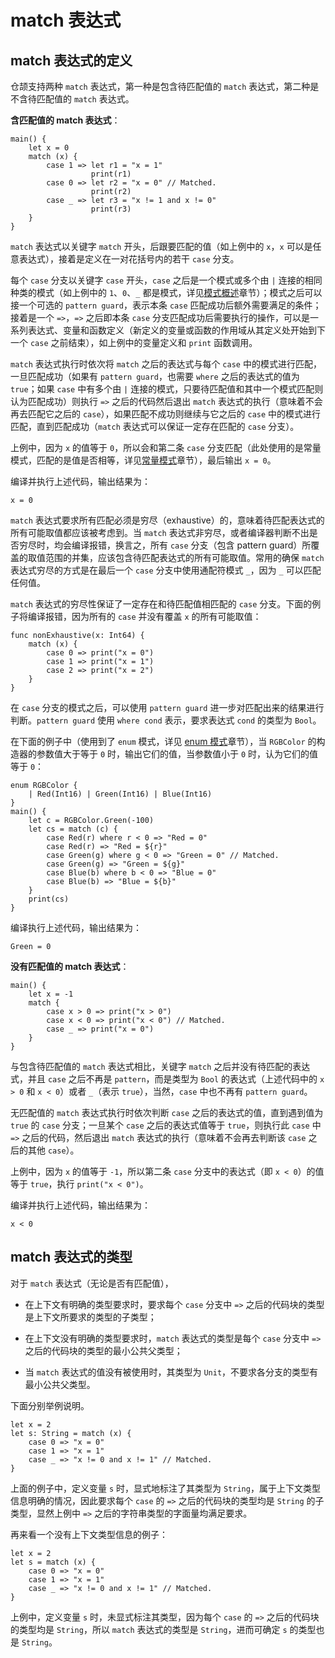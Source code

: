 # match 表达式

## match 表达式的定义

仓颉支持两种 `match` 表达式，第一种是包含待匹配值的 `match` 表达式，第二种是不含待匹配值的 `match` 表达式。

**含匹配值的 match 表达式**：

<!-- verify -->

```cangjie
main() {
    let x = 0
    match (x) {
        case 1 => let r1 = "x = 1"
                  print(r1)
        case 0 => let r2 = "x = 0" // Matched.
                  print(r2)
        case _ => let r3 = "x != 1 and x != 0"
                  print(r3)
    }
}
```

`match` 表达式以关键字 `match` 开头，后跟要匹配的值（如上例中的 `x`，`x` 可以是任意表达式），接着是定义在一对花括号内的若干 `case` 分支。

每个 `case` 分支以关键字 `case` 开头，`case` 之后是一个模式或多个由 `|` 连接的相同种类的模式（如上例中的 `1`、`0`、`_` 都是模式，详见[模式概述](../enum_and_pattern_match/pattern_overview.md)章节）；模式之后可以接一个可选的 `pattern guard`，表示本条 `case` 匹配成功后额外需要满足的条件；接着是一个 `=>`，`=>` 之后即本条 `case` 分支匹配成功后需要执行的操作，可以是一系列表达式、变量和函数定义（新定义的变量或函数的作用域从其定义处开始到下一个 `case` 之前结束），如上例中的变量定义和 `print` 函数调用。

`match` 表达式执行时依次将 `match` 之后的表达式与每个 `case` 中的模式进行匹配，一旦匹配成功（如果有 `pattern guard`，也需要 `where` 之后的表达式的值为 `true`；如果 `case` 中有多个由 `|` 连接的模式，只要待匹配值和其中一个模式匹配则认为匹配成功）则执行 `=>` 之后的代码然后退出 `match` 表达式的执行（意味着不会再去匹配它之后的 `case`），如果匹配不成功则继续与它之后的 `case` 中的模式进行匹配，直到匹配成功（`match` 表达式可以保证一定存在匹配的 `case` 分支）。

上例中，因为 `x` 的值等于 `0`，所以会和第二条 `case` 分支匹配（此处使用的是常量模式，匹配的是值是否相等，详见[常量模式](../enum_and_pattern_match/pattern_overview.md#常量模式)章节），最后输出 `x = 0`。

编译并执行上述代码，输出结果为：

```text
x = 0
```

`match` 表达式要求所有匹配必须是穷尽（exhaustive）的，意味着待匹配表达式的所有可能取值都应该被考虑到。当 `match` 表达式非穷尽，或者编译器判断不出是否穷尽时，均会编译报错，换言之，所有 `case` 分支（包含 pattern guard）所覆盖的取值范围的并集，应该包含待匹配表达式的所有可能取值。常用的确保 `match` 表达式穷尽的方式是在最后一个 `case` 分支中使用通配符模式 `_`，因为 `_` 可以匹配任何值。

`match` 表达式的穷尽性保证了一定存在和待匹配值相匹配的 `case` 分支。下面的例子将编译报错，因为所有的 `case` 并没有覆盖 `x` 的所有可能取值：

```cangjie
func nonExhaustive(x: Int64) {
    match (x) {
        case 0 => print("x = 0")
        case 1 => print("x = 1")
        case 2 => print("x = 2")
    }
}
```

在 `case` 分支的模式之后，可以使用 `pattern guard` 进一步对匹配出来的结果进行判断。`pattern guard` 使用 `where cond` 表示，要求表达式 `cond` 的类型为 `Bool`。

在下面的例子中（使用到了 `enum` 模式，详见 [enum 模式](../enum_and_pattern_match/pattern_overview.md#enum-模式)章节），当 `RGBColor` 的构造器的参数值大于等于 `0` 时，输出它们的值，当参数值小于 `0` 时，认为它们的值等于 `0`：

<!-- verify -->

```cangjie
enum RGBColor {
    | Red(Int16) | Green(Int16) | Blue(Int16)
}
main() {
    let c = RGBColor.Green(-100)
    let cs = match (c) {
        case Red(r) where r < 0 => "Red = 0"
        case Red(r) => "Red = ${r}"
        case Green(g) where g < 0 => "Green = 0" // Matched.
        case Green(g) => "Green = ${g}"
        case Blue(b) where b < 0 => "Blue = 0"
        case Blue(b) => "Blue = ${b}"
    }
    print(cs)
}
```

编译执行上述代码，输出结果为：

```text
Green = 0
```

**没有匹配值的 match 表达式**：

<!-- verify -->

```cangjie
main() {
    let x = -1
    match {
        case x > 0 => print("x > 0")
        case x < 0 => print("x < 0") // Matched.
        case _ => print("x = 0")
    }
}
```

与包含待匹配值的 `match` 表达式相比，关键字 `match` 之后并没有待匹配的表达式，并且 `case` 之后不再是 `pattern`，而是类型为 `Bool` 的表达式（上述代码中的 `x > 0` 和 `x < 0`）或者 `_`（表示 `true`），当然，`case` 中也不再有 `pattern guard`。

无匹配值的 `match` 表达式执行时依次判断 `case` 之后的表达式的值，直到遇到值为 `true` 的 `case` 分支；一旦某个 `case` 之后的表达式值等于 `true`，则执行此 `case` 中 `=>` 之后的代码，然后退出 `match` 表达式的执行（意味着不会再去判断该 `case` 之后的其他 `case`）。

上例中，因为 `x` 的值等于 `-1`，所以第二条 `case` 分支中的表达式（即 `x < 0`）的值等于 `true`，执行 `print("x < 0")`。

编译并执行上述代码，输出结果为：

```text
x < 0
```

## match 表达式的类型

对于 `match` 表达式（无论是否有匹配值），

- 在上下文有明确的类型要求时，要求每个 `case` 分支中 `=>` 之后的代码块的类型是上下文所要求的类型的子类型；

- 在上下文没有明确的类型要求时，`match` 表达式的类型是每个 `case` 分支中 `=>` 之后的代码块的类型的最小公共父类型；

- 当 `match` 表达式的值没有被使用时，其类型为 `Unit`，不要求各分支的类型有最小公共父类型。

下面分别举例说明。

<!-- compile -->

```cangjie
let x = 2
let s: String = match (x) {
    case 0 => "x = 0"
    case 1 => "x = 1"
    case _ => "x != 0 and x != 1" // Matched.
}
```

上面的例子中，定义变量 `s` 时，显式地标注了其类型为 `String`，属于上下文类型信息明确的情况，因此要求每个 `case` 的 `=>` 之后的代码块的类型均是 `String` 的子类型，显然上例中 `=>` 之后的字符串类型的字面量均满足要求。

再来看一个没有上下文类型信息的例子：

<!-- compile -->

```cangjie
let x = 2
let s = match (x) {
    case 0 => "x = 0"
    case 1 => "x = 1"
    case _ => "x != 0 and x != 1" // Matched.
}
```

上例中，定义变量 `s` 时，未显式标注其类型，因为每个 `case` 的 `=>` 之后的代码块的类型均是 `String`，所以 `match` 表达式的类型是 `String`，进而可确定 `s` 的类型也是 `String`。
